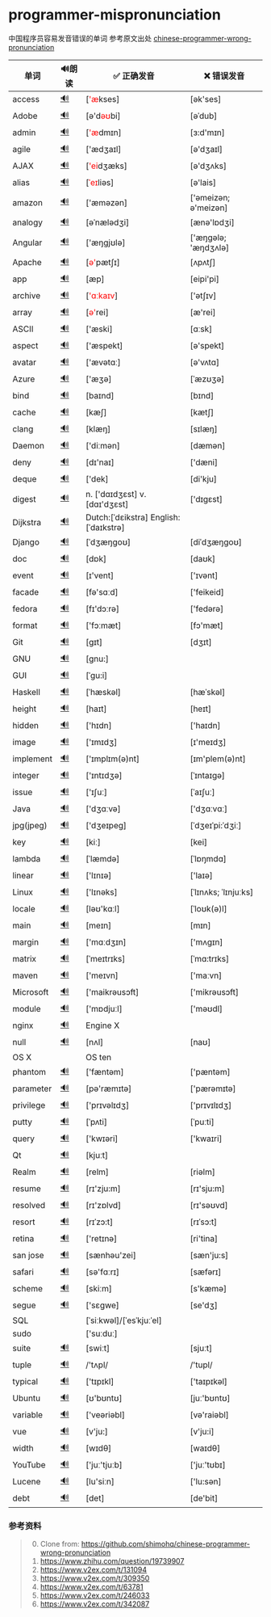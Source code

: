 # programmer-mispronunciation
中国程序员容易发音错误的单词
参考原文出处 [chinese-programmer-wrong-pronunciation](https://github.com/shimohq/chinese-programmer-wrong-pronunciation)


| 单词  | 🔊朗读 |  ✅ 正确发音 | ❌ 错误发音 |
| ---- | ---- | --- | ------- |
| access |  [🔊](http://dict.youdao.com/dictvoice?audio=access&type=1) | [<font color=red>'æ</font>kses] | [ək'ses] |
| Adobe |  [🔊](http://dict.youdao.com/dictvoice?audio=Adobe&type=2) | [ə'd<font color=red>əʊ</font>bi]| [əˈdub] |
| admin |  [🔊](http://dict.youdao.com/dictvoice?audio=admin&type=2) | [<font color=red>'æ</font>dmɪn] | [ɜ:d'mɪn] |
| agile |  [🔊](http://dict.youdao.com/dictvoice?audio=agile&type=1) | ['ædʒaɪl] | [ə'dʒaɪl] |
| AJAX |  [🔊](http://dict.youdao.com/dictvoice?audio=AJAX&type=1) | [<font color=red>'ei</font>dʒæks] | [ə'dʒʌks] |
| alias |  [🔊](http://dict.youdao.com/dictvoice?audio=alias&type=2) | [<font color=red>ˈeɪ</font>liəs]| [ə'lais] |
| amazon |  [🔊](http://dict.youdao.com/dictvoice?audio=amazon&type=1) | ['æməzən] | ['əmeizən; ə'meizən] |
| analogy |  [🔊](http://dict.youdao.com/dictvoice?audio=analogy&type=1) | [əˈnælədʒi] | [ænə'lɒdʒi] |
| Angular |  [🔊](http://dict.youdao.com/dictvoice?audio=Angular&type=1) | ['æŋgjʊlə] | ['æŋɡələ; 'æŋdʒʌlə] |
| Apache |  [🔊](http://dict.youdao.com/dictvoice?audio=Apache&type=1) | [<font color=red>ə'</font>pætʃɪ] | [ʌpʌtʃ] |
| app |  [🔊](http://dict.youdao.com/dictvoice?audio=app&type=1) | [æp] | [eipi'pi]|
| archive |  [🔊](http://dict.youdao.com/dictvoice?audio=archive&type=1) | [<font color=red>'ɑːkaɪv</font>] | ['ətʃɪv] |
| array |  [🔊](http://dict.youdao.com/dictvoice?audio=array&type=1) | [<font color=red>ə'</font>rei] | [æ'rei] |
| ASCII |  [🔊](http://dict.youdao.com/dictvoice?audio=ascii&type=1) | ['æski] | [ɑːsk] |
| aspect |  [🔊](http://dict.youdao.com/dictvoice?audio=aspect&type=1) | ['æspekt] | [ə'spekt] |
| avatar |  [🔊](http://dict.youdao.com/dictvoice?audio=avatar&type=1) | ['ævətɑː] | [ə'vʌtɑ] |
| Azure |  [🔊](http://dict.youdao.com/dictvoice?audio=azure&type=1)| ['æʒə] | [ˈæzʊʒə] |
| bind |  [🔊](http://dict.youdao.com/dictvoice?audio=bind&type=1) | [baɪnd] | [bɪnd] |
| cache |  [🔊](http://dict.youdao.com/dictvoice?audio=cache&type=1) | [kæʃ] | [kætʃ] |
| clang |  [🔊](http://dict.youdao.com/dictvoice?audio=clang&type=2) | [klæŋ] | [sɪlæŋ] |
| Daemon |  [🔊](http://dict.youdao.com/dictvoice?audio=Daemon&type=1) | ['diːmən] | [dæmən] |
| deny |  [🔊](http://dict.youdao.com/dictvoice?audio=deny&type=1) | [dɪ'naɪ] | ['dæni] |
| deque |  [🔊](http://dict.youdao.com/dictvoice?audio=deque&type=1) | ['dek] | [di'kju] |
| digest |  [🔊](http://dict.youdao.com/dictvoice?audio=digest&type=1) | n. ['dɑɪdʒɛst] v. [dɑɪ'dʒɛst] | ['dɪgɛst] |
| Dijkstra |  [🔊](http://dict.youdao.com/dictvoice?audio=Dijkstra&type=2) | Dutch:[ˈdɛikstra] English:[ˈdaɪkstrə] |  |
| Django |  [🔊](http://dict.youdao.com/dictvoice?audio=Django&type=1) | [ˈdʒæŋɡoʊ] | [diˈdʒæŋɡoʊ] |
| doc |  [🔊](http://dict.youdao.com/dictvoice?audio=doc&type=1) | [dɒk]| [daʊk] |
| event |  [🔊](http://dict.youdao.com/dictvoice?audio=event&type=1) | [ɪ'vent]| ['ɪvənt] |
| facade |  [🔊](http://dict.youdao.com/dictvoice?audio=facade&type=1) | [fə'sɑːd]| ['feikeid] |
| fedora |  [🔊](http://dict.youdao.com/dictvoice?audio=fedora&type=1) | [fɪ'dɔːrə]| ['fedərə] |
| format |  [🔊](http://dict.youdao.com/dictvoice?audio=format&type=1) | ['fɔːmæt]| [fɔ'mæt] |
| Git |  [🔊](http://dict.youdao.com/dictvoice?audio=git&type=1) | [ɡɪt] | [dʒɪt] |
| GNU |  [🔊](https://upload.wikimedia.org/wikipedia/commons/2/24/En-gnu.ogg) | [gnu:] | |
| GUI |  [🔊](http://dict.youdao.com/dictvoice?audio={GUI}&type=1) | [ˈɡu:i] | |
| Haskell |  [🔊](http://dict.youdao.com/dictvoice?audio=haskell&type=1) | [ˈhæskəl] | [hæˈskəl] |
| height |  [🔊](http://dict.youdao.com/dictvoice?audio=height&type=1) | [haɪt] | [heɪt] |
| hidden |  [🔊](http://dict.youdao.com/dictvoice?audio=hidden&type=1) | ['hɪdn] | ['haɪdn] |
| image |  [🔊](http://dict.youdao.com/dictvoice?audio=image&type=1) | ['ɪmɪdʒ] | [ɪ'meɪdʒ] |
| implement |  [🔊](http://dict.youdao.com/dictvoice?audio=implement&type=1) | ['ɪmplɪm(ə)nt] | [ɪm'plem(ə)nt] |
| integer |  [🔊](http://dict.youdao.com/dictvoice?audio=integer&type=1) | ['ɪntɪdʒə] | [ˈɪntaɪgə] |
| issue |  [🔊](http://dict.youdao.com/dictvoice?audio=issue&type=1) | ['ɪʃuː] | [ˈaɪʃuː] |
| Java |  [🔊](http://dict.youdao.com/dictvoice?audio=java&type=1) | ['dʒɑːvə] | ['dʒɑːvɑː] |
| jpg(jpeg) |  [🔊](http://dict.youdao.com/dictvoice?audio=JPEG&type=1) | ['dʒeɪpeɡ] | [ˈdʒeɪˈpi:ˈdʒiː] |
| key |  [🔊](http://dict.youdao.com/dictvoice?audio=key&type=2) |  [kiː] | [kei] |
| lambda |  [🔊](http://dict.youdao.com/dictvoice?audio=lambda&type=1) | [ˈlæmdə] | [ˈlɒŋmdɑ] |
| linear |  [🔊](http://dict.youdao.com/dictvoice?audio=linear&type=1) | ['lɪnɪə] | ['laɪə] |
| Linux |  [🔊](http://dict.youdao.com/dictvoice?audio=linux&type=2) | ['lɪnəks] | [ˈlɪnʌks; ˈlɪnjuːks] |
| locale |  [🔊](http://dict.youdao.com/dictvoice?audio=locale&type=2) | [ləʊ'kɑːl] | [ˈloʊk(ə)l] |
| main |  [🔊](http://dict.youdao.com/dictvoice?audio=main&type=1) | [meɪn] | [mɪn] |
| margin |  [🔊](http://dict.youdao.com/dictvoice?audio=margin&type=1) | ['mɑːdʒɪn] | ['mʌgɪn] |
| matrix |  [🔊](http://dict.youdao.com/dictvoice?audio=matrix&type=1) | [ˈmeɪtrɪks] | [ˈmɑ:trɪks] |
| maven |  [🔊](http://dict.youdao.com/dictvoice?audio=maven&type=1) | ['meɪvn] | ['maːvn] |
| Microsoft |  [🔊](http://dict.youdao.com/dictvoice?audio=Microsoft&type=1) | ['maikrəusɔft] | ['mikrəusɔft] |
| module |  [🔊](http://dict.youdao.com/dictvoice?audio=module&type=1) | ['mɒdjuːl] | ['məʊdl] |
| nginx | [🔊](http://dict.youdao.com/dictvoice?audio=nginx&type=1) | Engine X | |
| null |  [🔊](http://dict.youdao.com/dictvoice?audio=null&type=1) | [nʌl] | [naʊ] |
| OS X | | OS ten | |
| phantom |  [🔊](http://dict.youdao.com/dictvoice?audio=phantom&type=2) | ['fæntəm] | ['pæntəm] |
| parameter |  [🔊](http://dict.youdao.com/dictvoice?audio=parameter&type=1) | [pə'ræmɪtə] | ['pærəmɪtə] |
| privilege |  [🔊](http://dict.youdao.com/dictvoice?audio=privilege&type=1) | ['prɪvəlɪdʒ] | ['prɪvɪlɪdʒ] |
| putty |  [🔊](http://dict.youdao.com/dictvoice?audio=putty&type=1) | [ˈpʌti] | [ˈpuːti] |
| query |  [🔊](http://dict.youdao.com/dictvoice?audio=query&type=1) | ['kwɪəri] | ['kwaɪri] |
| Qt |  [🔊](http://dict.youdao.com/dictvoice?audio=cute&type=1) | [kjuːt] | |
| Realm |  [🔊](http://dict.youdao.com/dictvoice?audio=realm&type=1) | [relm] | [riəlm] |
| resume |  [🔊](http://dict.youdao.com/dictvoice?audio=resume&type=1) |  [rɪ'zju:m] |  [rɪ'sju:m] |
| resolved |  [🔊](http://dict.youdao.com/dictvoice?audio=resolved&type=1) | [rɪ'zɒlvd] | [rɪ'səʊvd] |
| resort |  [🔊](http://dict.youdao.com/dictvoice?audio=resort&type=1) | [rɪˈzɔ:t] | [rɪˈsɔ:t] |
| retina |  [🔊](http://dict.youdao.com/dictvoice?audio=retina&type=1) | ['retɪnə] | [ri'tina] |
| san jose |  [🔊](http://dict.youdao.com/dictvoice?audio=san%20jose&type=1) | [sænhəu'zei] | [sæn'ju:s] |
| safari |  [🔊](http://dict.youdao.com/dictvoice?audio=safari&type=1) | [sə'fɑːrɪ] | [sæfərɪ] |
| scheme |  [🔊](http://dict.youdao.com/dictvoice?audio=scheme&type=1) | [skiːm] | [s'kæmə] |
| segue |  [🔊](http://dict.youdao.com/dictvoice?audio=segue&type=1) | ['sɛɡwe] | [se'dʒ] |
| SQL | |[ˈsiːkwəl]/[ˈesˈkjuːˈel] | |
| sudo | |['suːduː] | |
| suite |  [🔊](http://dict.youdao.com/dictvoice?audio=suite&type=1) | [swiːt] | [sjuːt] |
| tuple |  [🔊](http://dict.youdao.com/dictvoice?audio=tuple&type=1) | /'tʌpl/ | /'tupl/ |
| typical |  [🔊](http://dict.youdao.com/dictvoice?audio=typical&type=1) | ['tɪpɪkl] | ['taɪpɪkəl] |
| Ubuntu |  [🔊](http://upload.wikimedia.org/wikipedia/commons/b/b5/En-Ubuntu_pronunciation.oga) | [ʊ'bʊntʊ] | [juː'bʊntʊ] |
| variable |  [🔊](http://dict.youdao.com/dictvoice?audio=variable&type=1) | ['veəriəbl] | [və'raiəbl] |
| vue |  [🔊](http://dict.youdao.com/dictvoice?audio=vue&type=1) | [v'ju:] | [v'ju:i] |
| width |  [🔊](http://dict.youdao.com/dictvoice?audio=width&type=1) | [wɪdθ] | [waɪdθ] |
| YouTube |  [🔊](http://dict.youdao.com/dictvoice?audio=youtube&type=1) | ['juː'tjuːb] | ['juː'tʊbɪ] |
| Lucene |  [🔊](http://dict.youdao.com/dictvoice?audio=lucene&type=1) | [lu'siːn] | ['lu:sən] |
| debt |  [🔊](http://dict.youdao.com/dictvoice?audio=debt&type=1) | [det] | [de'bit] |




### 参考资料

> 0. Clone from: https://github.com/shimohq/chinese-programmer-wrong-pronunciation
> 1. https://www.zhihu.com/question/19739907
> 2. https://www.v2ex.com/t/131094
> 3. https://www.v2ex.com/t/309350
> 4. https://www.v2ex.com/t/63781
> 5. https://www.v2ex.com/t/246033
> 6. https://www.v2ex.com/t/342087


